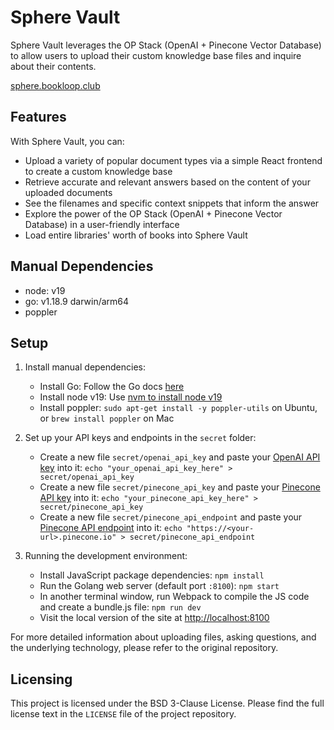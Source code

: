 # Sphere Vault

Sphere Vault leverages the OP Stack (OpenAI + Pinecone Vector Database) to allow users to upload their custom knowledge base files and inquire about their contents.

[sphere.bookloop.club](https://sphere.bookloop.club)

## Features

With Sphere Vault, you can:

* Upload a variety of popular document types via a simple React frontend to create a custom knowledge base
* Retrieve accurate and relevant answers based on the content of your uploaded documents
* See the filenames and specific context snippets that inform the answer
* Explore the power of the OP Stack (OpenAI + Pinecone Vector Database) in a user-friendly interface
* Load entire libraries' worth of books into Sphere Vault

## Manual Dependencies

* node: v19
* go: v1.18.9 darwin/arm64
* poppler

## Setup

1. Install manual dependencies:

   * Install Go: Follow the Go docs [here](https://go.dev/doc/install)
   * Install node v19: Use [nvm to install node v19](https://medium.com/@iam_vinojan/how-to-install-node-js-and-npm-using-node-version-manager-nvm-143165b16ce1)
   * Install poppler: `sudo apt-get install -y poppler-utils` on Ubuntu, or `brew install poppler` on Mac

2. Set up your API keys and endpoints in the `secret` folder:

   * Create a new file `secret/openai_api_key` and paste your [OpenAI API key](https://platform.openai.com/docs/api-reference/authentication) into it: `echo "your_openai_api_key_here" > secret/openai_api_key`
   * Create a new file `secret/pinecone_api_key` and paste your [Pinecone API key](https://docs.pinecone.io/docs/quickstart#2-get-and-verify-your-pinecone-api-key) into it: `echo "your_pinecone_api_key_here" > secret/pinecone_api_key`
   * Create a new file `secret/pinecone_api_endpoint` and paste your [Pinecone API endpoint](https://app.pinecone.io/organizations/) into it: `echo "https://<your-url>.pinecone.io" > secret/pinecone_api_endpoint`

3. Running the development environment:

   * Install JavaScript package dependencies: `npm install`
   * Run the Golang web server (default port `:8100`): `npm start`
   * In another terminal window, run Webpack to compile the JS code and create a bundle.js file: `npm run dev`
   * Visit the local version of the site at <http://localhost:8100>

For more detailed information about uploading files, asking questions, and the underlying technology, please refer to the original repository.

## Licensing

This project is licensed under the BSD 3-Clause License. Please find the full license text in the `LICENSE` file of the project repository.
